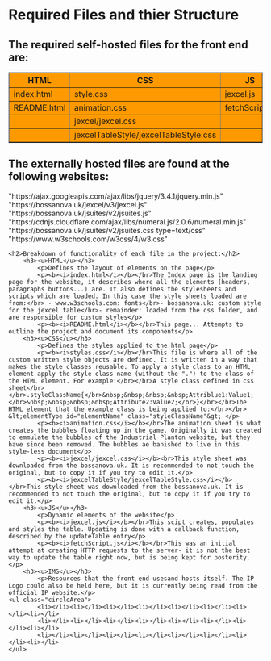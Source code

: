 <meta name="viewport" content="width=device-width, initial-scale=1">
<link rel="stylesheet" href="css/animation.css"/> 

<head>
    <title>README file for Inventory Website</title>
</head>

<body>
    <h1>Required Files and thier Structure</h1>
        <h2>The required self-hosted files for the front end are:</h2>
        <table border="1" width="100%" bgcolor="#ff9900">
            <tr>
                <th>HTML</th>
                <th>CSS</th>
                <th>JS</th>
                <th>img</th>
            </tr>
            <tr>
                <td>index.html</td>
                <td>style.css</td>
                <td>jexcel.js</td>
                <td>planktonShadow.png</td>
            </tr>
            <tr>
                <td>README.html</td>
                <td>animation.css</td>
                <td>fetchScript.js</td>
                <td></td>
            </tr>
            <tr>
                <td></td>
                <td>jexcel/jexcel.css</td>
                <td></td>
                <td></td>
            </tr>
                <td></td>
                <td>jexcelTableStyle/jexcelTableStyle.css</td>
                <td></td>
                <td></td>
        </table> 
        <h2>The externally hosted files are found at the following websites:</h2>
<p>
"https://ajax.googleapis.com/ajax/libs/jquery/3.4.1/jquery.min.js"</br>
"https://bossanova.uk/jexcel/v3/jexcel.js"</br>
"https://bossanova.uk/jsuites/v2/jsuites.js"</br>
"https://cdnjs.cloudflare.com/ajax/libs/numeral.js/2.0.6/numeral.min.js"</br>
"https://bossanova.uk/jsuites/v2/jsuites.css type=text/css"</br>
"https://www.w3schools.com/w3css/4/w3.css"</br>
</p>

    <h2>Breakdown of functionality of each file in the project:</h2>
        <h3><u>HTML</u></h3>
            <p>Defines the layout of elements on the page</p>
            <p><b><i>index.html</i></b></br>The Index page is the landing page for the website, it describes where all the elements (headers, paragraphs buttons...) are. It also defines the stylesheets and scripts which are loaded. In this case the style sheets loaded are from:</br> - www.w3schools.com: fonts</br>- bossanova.uk: custom style for the jexcel table</br>- remainder: loaded from the css folder, and are responsible for custom styles</p>
            <p><b><i>README.html</i></b></br>This page... Attempts to outline the project and document its components</p>
        <h3><u>CSS</u></h3>
            <p>Defines the styles applied to the html page</p>
            <p><b><i>styles.css</i></b></br>This file is where all of the custom written style objects are defined. It is written in a way that makes the style classes reusable. To apply a style class to an HTML element apply the style class name (without the ".") to the class of the HTML element. For example:</br></br>A style class defined in css sheet</br></br>.styleClassName{</br>&nbsp;&nbsp;&nbsp;&nbsp;Attriblue1:Value1;</br>&nbsp;&nbsp;&nbsp;&nbsp;Attribute2:Value2;</br>}</br></br>The HTML element that the example class is being applied to:</br></br> &lt;elementType id="elementName" class="styleClassName"&gt; </p>
            <p><b><i>animation.css</i></b></br>The animation sheet is what creates the bubbles floating up in the game. Originally it was created to emmulate the bubbles of the Industrial Planton website, but they have since been removed. The bubbles ae banished to live in this style-less document</p>
            <p><b><i>jexcel/jexcel.css</i></b><br>This style sheet was downloaded from the bossanova.uk. It is recommended to not touch the original, but to copy it if you try to edit it.</p>
            <p><b><i>jexcelTableStyle/jexcelTableStyle.css</i></b></br>This style sheet was downloaded from the bossanova.uk. It is recommended to not touch the original, but to copy it if you try to edit it.</p>
        <h3><u>JS</u></h3>
            <p>Dynamic elements of the website</p>
            <p><b><i>jexcel.js</i></b></br>This scipt creates, populates and styles the table. Updating is done with a callback function, described by the updateTable entry</p>
            <p><b><i>fetchScript.js</i></b></br>This was an initial attempt at creating HTTP requests to the server- it is not the best way to update the table right now, but is being kept for posterity.</p>
        <h3><u>IMG</u></h3>
            <p>Resources that the front end usesand hosts itself. The IP Logo could also be held here, but it is currently being read from the official IP website.</p>
    <ul class="circleArea">
            <li></li><li></li><li></li><li></li><li></li><li></li><li></li><li></li>
            <li></li><li></li><li></li><li></li><li></li><li></li><li></li><li></li>
            <li></li><li></li><li></li><li></li><li></li><li></li><li></li><li></li>
    </ul>
</body>
